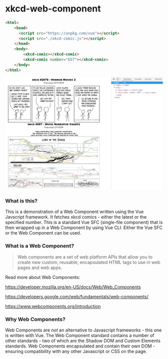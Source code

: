 # xkcd-web-component

```html
<html>
    <head>
      <script src="https://unpkg.com/vue"></script>
      <script src="./xkcd-comic.js"></script>
    </head>
    <body>
        <xkcd-comic></xkcd-comic>
        <xkcd-comic number="657"></xkcd-comic>
    </body>
</html>
```


![](doc/xkcd-screenshot.png)

### What is this?

This is a demonstration of a Web Component written using the Vue Javscript framework. It fetches xkcd comics - either the latest or the specified number. This is a standard Vue SFC (single-file component) that is then wrapped up in a Web Component by using Vue CLI. Either the Vue SFC or the Web Component can be used.

### What is a Web Component?

> Web components are a set of web platform APIs that allow you to create new custom, reusable, encapsulated HTML tags to use in web pages and web apps.

Read more about Web Components:

https://developer.mozilla.org/en-US/docs/Web/Web_Components

https://developers.google.com/web/fundamentals/web-components/

https://www.webcomponents.org/introduction

### Why Web Components?

Web Components are *not* an alternative to Javascript frameworks - this one is written with Vue. The Web Component standard contains a number of other standards - two of which are the Shadow DOM and Custom Elements standards. Web Components encapsulated and contain their own DOM - ensuring compatibility with any other Javascript or CSS on the page.
